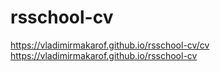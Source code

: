 # rsschool-cv

https://vladimirmakarof.github.io/rsschool-cv/cv
https://vladimirmakarof.github.io/rsschool-cv
